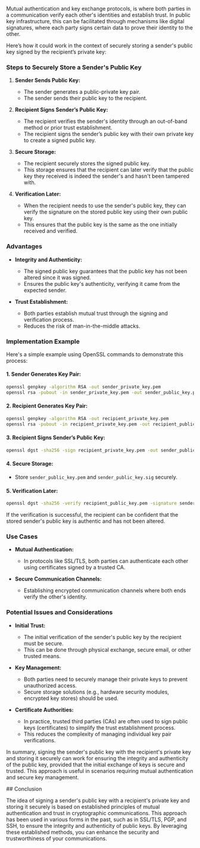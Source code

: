 Mutual authentication and key exchange protocols, is where both parties in a communication verify each other's identities and establish trust. In public key infrastructure, this can be facilitated through mechanisms like digital signatures, where each party signs certain data to prove their identity to the other.

Here’s how it could work in the context of securely storing a sender's public key signed by the recipient’s private key:

### Steps to Securely Store a Sender's Public Key

1. **Sender Sends Public Key:**
   - The sender generates a public-private key pair.
   - The sender sends their public key to the recipient.

2. **Recipient Signs Sender’s Public Key:**
   - The recipient verifies the sender's identity through an out-of-band method or prior trust establishment.
   - The recipient signs the sender’s public key with their own private key to create a signed public key.

3. **Secure Storage:**
   - The recipient securely stores the signed public key.
   - This storage ensures that the recipient can later verify that the public key they received is indeed the sender's and hasn't been tampered with.

4. **Verification Later:**
   - When the recipient needs to use the sender's public key, they can verify the signature on the stored public key using their own public key.
   - This ensures that the public key is the same as the one initially received and verified.

### Advantages

- **Integrity and Authenticity:**
  - The signed public key guarantees that the public key has not been altered since it was signed.
  - Ensures the public key's authenticity, verifying it came from the expected sender.

- **Trust Establishment:**
  - Both parties establish mutual trust through the signing and verification process.
  - Reduces the risk of man-in-the-middle attacks.

### Implementation Example

Here's a simple example using OpenSSL commands to demonstrate this process:

#### 1. **Sender Generates Key Pair:**
```sh
openssl genpkey -algorithm RSA -out sender_private_key.pem
openssl rsa -pubout -in sender_private_key.pem -out sender_public_key.pem
```

#### 2. **Recipient Generates Key Pair:**
```sh
openssl genpkey -algorithm RSA -out recipient_private_key.pem
openssl rsa -pubout -in recipient_private_key.pem -out recipient_public_key.pem
```

#### 3. **Recipient Signs Sender’s Public Key:**
```sh
openssl dgst -sha256 -sign recipient_private_key.pem -out sender_public_key.sig sender_public_key.pem
```

#### 4. **Secure Storage:**
- Store `sender_public_key.pem` and `sender_public_key.sig` securely.

#### 5. **Verification Later:**
```sh
openssl dgst -sha256 -verify recipient_public_key.pem -signature sender_public_key.sig sender_public_key.pem
```

If the verification is successful, the recipient can be confident that the stored sender's public key is authentic and has not been altered.

### Use Cases

- **Mutual Authentication:**
  - In protocols like SSL/TLS, both parties can authenticate each other using certificates signed by a trusted CA.

- **Secure Communication Channels:**
  - Establishing encrypted communication channels where both ends verify the other's identity.

### Potential Issues and Considerations

- **Initial Trust:**
  - The initial verification of the sender's public key by the recipient must be secure.
  - This can be done through physical exchange, secure email, or other trusted means.

- **Key Management:**
  - Both parties need to securely manage their private keys to prevent unauthorized access.
  - Secure storage solutions (e.g., hardware security modules, encrypted key stores) should be used.

- **Certificate Authorities:**
  - In practice, trusted third parties (CAs) are often used to sign public keys (certificates) to simplify the trust establishment process.
  - This reduces the complexity of managing individual key pair verifications.

In summary, signing the sender's public key with the recipient's private key and storing it securely can work for ensuring the integrity and authenticity of the public key, provided that the initial exchange of keys is secure and trusted. This approach is useful in scenarios requiring mutual authentication and secure key management.

## Conclusion

The idea of signing a sender's public key with a recipient's private key and storing it securely is based on established principles of mutual authentication and trust in cryptographic communications. This approach has been used in various forms in the past, such as in SSL/TLS, PGP, and SSH, to ensure the integrity and authenticity of public keys. By leveraging these established methods, you can enhance the security and trustworthiness of your communications.